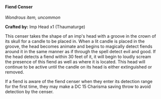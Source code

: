 #### Fiend Censer
_Wondrous item, uncommon_

**Crafted by:** Imp Head x1 (Thaumaturge)

This censer takes the shape of an imp's head with a groove in the crown of its skull for a candle to be placed in. When a lit candle is placed in the groove, the head becomes animate and begins to magically detect fiends around it in the same manner as if through the spell detect evil and good. If the head detects a fiend within 30 feet of it, it will begin to loudly scream the presence of this fiend as well as where it is located. This head will continue to be active until the candle on its head is either extinguished or removed.

If a fiend is aware of the fiend censer when they enter its detection range for the first time, they may make a DC 15 Charisma saving throw to avoid detection by the censer.